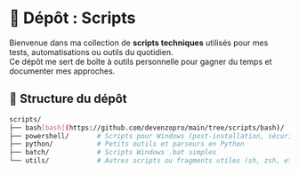 # 📜 Dépôt : Scripts

Bienvenue dans ma collection de **scripts techniques** utilisés pour mes tests, automatisations ou outils du quotidien.  
Ce dépôt me sert de boîte à outils personnelle pour gagner du temps et documenter mes approches.

## 📂 Structure du dépôt

```bash
scripts/
├── bash[bash](https://github.com/devenzopro/main/tree/scripts/bash)/             # Scripts pour Linux (installations, réseau, maintenance)
├── powershell/       # Scripts pour Windows (post-installation, sécurité, AD)
├── python/           # Petits outils et parseurs en Python
├── batch/            # Scripts Windows .bat simples
└── utils/            # Autres scripts ou fragments utiles (sh, zsh, etc.)
